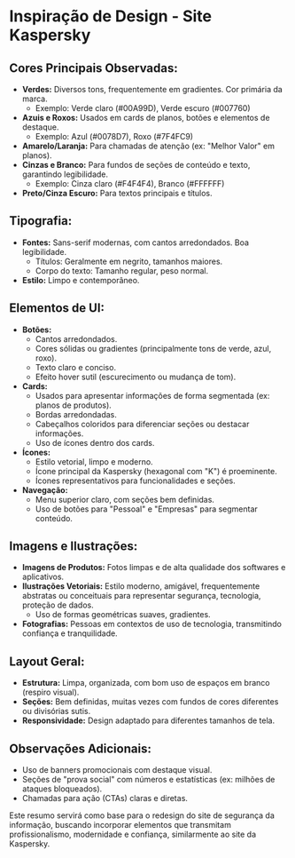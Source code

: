 # Inspiração de Design - Site Kaspersky

## Cores Principais Observadas:
- **Verdes:** Diversos tons, frequentemente em gradientes. Cor primária da marca.
    - Exemplo: Verde claro (#00A99D), Verde escuro (#007760)
- **Azuis e Roxos:** Usados em cards de planos, botões e elementos de destaque.
    - Exemplo: Azul (#0078D7), Roxo (#7F4FC9)
- **Amarelo/Laranja:** Para chamadas de atenção (ex: "Melhor Valor" em planos).
- **Cinzas e Branco:** Para fundos de seções de conteúdo e texto, garantindo legibilidade.
    - Exemplo: Cinza claro (#F4F4F4), Branco (#FFFFFF)
- **Preto/Cinza Escuro:** Para textos principais e títulos.

## Tipografia:
- **Fontes:** Sans-serif modernas, com cantos arredondados. Boa legibilidade.
    - Títulos: Geralmente em negrito, tamanhos maiores.
    - Corpo do texto: Tamanho regular, peso normal.
- **Estilo:** Limpo e contemporâneo.

## Elementos de UI:
- **Botões:**
    - Cantos arredondados.
    - Cores sólidas ou gradientes (principalmente tons de verde, azul, roxo).
    - Texto claro e conciso.
    - Efeito hover sutil (escurecimento ou mudança de tom).
- **Cards:**
    - Usados para apresentar informações de forma segmentada (ex: planos de produtos).
    - Bordas arredondadas.
    - Cabeçalhos coloridos para diferenciar seções ou destacar informações.
    - Uso de ícones dentro dos cards.
- **Ícones:**
    - Estilo vetorial, limpo e moderno.
    - Ícone principal da Kaspersky (hexagonal com "K") é proeminente.
    - Ícones representativos para funcionalidades e seções.
- **Navegação:**
    - Menu superior claro, com seções bem definidas.
    - Uso de botões para "Pessoal" e "Empresas" para segmentar conteúdo.

## Imagens e Ilustrações:
- **Imagens de Produtos:** Fotos limpas e de alta qualidade dos softwares e aplicativos.
- **Ilustrações Vetoriais:** Estilo moderno, amigável, frequentemente abstratas ou conceituais para representar segurança, tecnologia, proteção de dados.
    - Uso de formas geométricas suaves, gradientes.
- **Fotografias:** Pessoas em contextos de uso de tecnologia, transmitindo confiança e tranquilidade.

## Layout Geral:
- **Estrutura:** Limpa, organizada, com bom uso de espaços em branco (respiro visual).
- **Seções:** Bem definidas, muitas vezes com fundos de cores diferentes ou divisórias sutis.
- **Responsividade:** Design adaptado para diferentes tamanhos de tela.

## Observações Adicionais:
- Uso de banners promocionais com destaque visual.
- Seções de "prova social" com números e estatísticas (ex: milhões de ataques bloqueados).
- Chamadas para ação (CTAs) claras e diretas.

Este resumo servirá como base para o redesign do site de segurança da informação, buscando incorporar elementos que transmitam profissionalismo, modernidade e confiança, similarmente ao site da Kaspersky.
